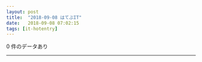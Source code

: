 ```yaml
---
layout: post
title:  "2018-09-08 はてぶIT"
date:   2018-09-08 07:02:15
tags: [it-hotentry]
---
```

0 件のデータあり

<hr>
